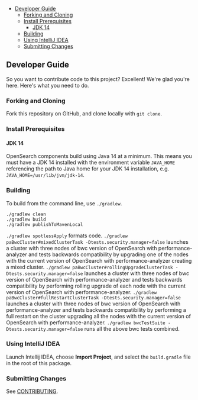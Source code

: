 - [Developer Guide](#developer-guide)
  - [Forking and Cloning](#forking-and-cloning)
  - [Install Prerequisites](#install-prerequisites)
    - [JDK 14](#jdk-14)
  - [Building](#building)
  - [Using IntelliJ IDEA](#using-intellij-idea)
  - [Submitting Changes](#submitting-changes)

## Developer Guide

So you want to contribute code to this project? Excellent! We're glad you're here. Here's what you need to do.

### Forking and Cloning

Fork this repository on GitHub, and clone locally with `git clone`.

### Install Prerequisites

#### JDK 14

OpenSearch components build using Java 14 at a minimum. This means you must have a JDK 14 installed with the environment variable `JAVA_HOME` referencing the path to Java home for your JDK 14 installation, e.g. `JAVA_HOME=/usr/lib/jvm/jdk-14`.

### Building

To build from the command line, use `./gradlew`.

```
./gradlew clean
./gradlew build
./gradlew publishToMavenLocal
```    

`./gradlew spotlessApply` formats code.
`./gradlew paBwcCluster#mixedClusterTask -Dtests.security.manager=false` launches a cluster with three nodes of bwc version of OpenSearch with performance-analyzer and tests backwards compatibility by upgrading one of the nodes with the current version of OpenSearch with performance-analyzer creating a mixed cluster.
`./gradlew paBwcCluster#rollingUpgradeClusterTask -Dtests.security.manager=false` launches a cluster with three nodes of bwc version of OpenSearch with performance-analyzer and tests backwards compatibility by performing rolling upgrade of each node with the current version of OpenSearch with performance-analyzer.
`./gradlew paBwcCluster#fullRestartClusterTask -Dtests.security.manager=false` launches a cluster with three nodes of bwc version of OpenSearch with performance-analyzer and tests backwards compatibility by performing a full restart on the cluster upgrading all the nodes with the current version of OpenSearch with performance-analyzer.
`./gradlew bwcTestSuite -Dtests.security.manager=false` runs all the above bwc tests combined.

### Using IntelliJ IDEA

Launch Intellij IDEA, choose **Import Project**, and select the `build.gradle` file in the root of this package. 

### Submitting Changes

See [CONTRIBUTING](CONTRIBUTING.md).